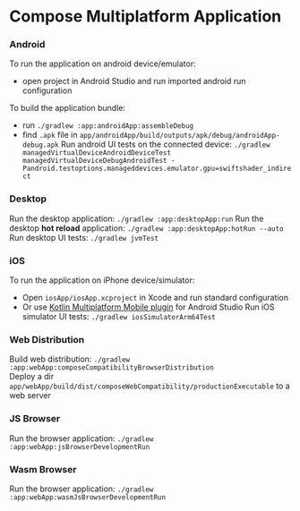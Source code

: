 # Compose Multiplatform Application

### Android
To run the application on android device/emulator:
- open project in Android Studio and run imported android run configuration

To build the application bundle:
- run `./gradlew :app:androidApp:assembleDebug`
- find `.apk` file in `app/androidApp/build/outputs/apk/debug/androidApp-debug.apk`
  Run android UI tests on the connected device: `./gradlew managedVirtualDeviceAndroidDeviceTest managedVirtualDeviceDebugAndroidTest -Pandroid.testoptions.manageddevices.emulator.gpu=swiftshader_indirect`

### Desktop
Run the desktop application: `./gradlew :app:desktopApp:run`
Run the desktop **hot reload** application: `./gradlew :app:desktopApp:hotRun --auto`
Run desktop UI tests: `./gradlew jvmTest`

### iOS
To run the application on iPhone device/simulator:
- Open `iosApp/iosApp.xcproject` in Xcode and run standard configuration
- Or use [Kotlin Multiplatform Mobile plugin](https://plugins.jetbrains.com/plugin/14936-kotlin-multiplatform-mobile) for Android Studio
  Run iOS simulator UI tests: `./gradlew iosSimulatorArm64Test`

### Web Distribution
Build web distribution: `./gradlew :app:webApp:composeCompatibilityBrowserDistribution`  
Deploy a dir `app/webApp/build/dist/composeWebCompatibility/productionExecutable` to a web server

### JS Browser
Run the browser application: `./gradlew :app:webApp:jsBrowserDevelopmentRun`

### Wasm Browser
Run the browser application: `./gradlew :app:webApp:wasmJsBrowserDevelopmentRun`  
